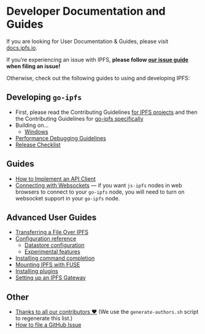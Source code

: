 # Developer Documentation and Guides

If you are looking for User Documentation & Guides, please visit [docs.ipfs.io](https://docs.ipfs.io/).

If you’re experiencing an issue with IPFS, **please follow [our issue guide](github-issue-guide.md) when filing an issue!**

Otherwise, check out the following guides to using and developing IPFS:

## Developing `go-ipfs`

- First, please read the Contributing Guidelines [for IPFS projects](https://github.com/ipfs/community/blob/master/CONTRIBUTING.md) and then the Contributing Guidelines for [go-ipfs specifically](https://github.com/ipfs/community/blob/master/CONTRIBUTING_GO.md)
- Building on…
    - [Windows](windows.md)
- [Performance Debugging Guidelines](debug-guide.md)
- [Release Checklist](releases.md)

## Guides

- [How to Implement an API Client](implement-api-bindings.md)
- [Connecting with Websockets](transports.md) — if you want `js-ipfs` nodes in web browsers to connect to your `go-ipfs` node, you will need to turn on websocket support in your `go-ipfs` node.

## Advanced User Guides

- [Transferring a File Over IPFS](file-transfer.md)
- [Configuration reference](config.md)
    - [Datastore configuration](datastores.md)
    - [Experimental features](experimental-features.md)
- [Installing command completion](command-completion.md)
- [Mounting IPFS with FUSE](fuse.md)
- [Installing plugins](plugins.md)
- [Setting up an IPFS Gateway](https://github.com/b582q9/go-ipfs/blob/master/docs/gateway.md)

## Other

- [Thanks to all our contributors ❤️](AUTHORS) (We use the `generate-authors.sh` script to regenerate this list.)
- [How to file a GitHub Issue](github-issue-guide.md)
